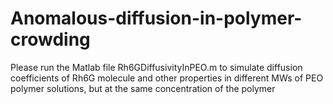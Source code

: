 # Anomalous-diffusion-in-polymer-crowding
Please run the Matlab file Rh6GDiffusivityInPEO.m to simulate diffusion coefficients of Rh6G molecule and other properties in different MWs of PEO polymer solutions, but at the same concentration of the polymer
